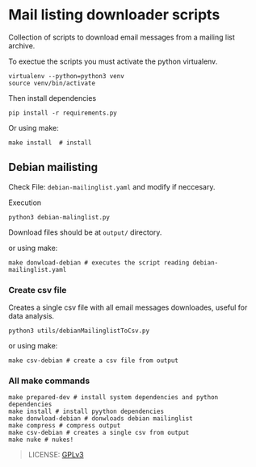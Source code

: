 # Mail listing downloader scripts

Collection of scripts to download email messages from a mailing list archive.

To exectue the scripts you must activate the python virtualenv.

```
virtualenv --python=python3 venv
source venv/bin/activate
```

Then install dependencies 

```
pip install -r requirements.py
```

Or using make:

```
make install  # install
```

## Debian mailisting

Check File: `debian-mailinglist.yaml` and modify if neccesary.

Execution

```
python3 debian-malinglist.py
```

Download files should be at `output/` directory. 

or using make:

```
make donwload-debian # executes the script reading debian-mailinglist.yaml
```

### Create csv file

Creates a single csv file with all email messages downloades, useful for data analysis.

```
python3 utils/debianMailinglistToCsv.py
```

or using make:

```
make csv-debian # create a csv file from output
```

### All make commands

```
make prepared-dev # install system dependencies and python dependencies
make install # install pyython dependencies
make donwload-debian # donwloads debian mailinglist
make compress # compress output
make csv-debian # creates a single csv from output
make nuke # nukes!
```

> LICENSE: [GPLv3](https://www.gnu.org/licenses/gpl-3.0.html)
